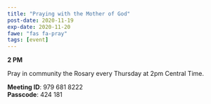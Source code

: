 ```yaml
---
title: "Praying with the Mother of God"
post-date: 2020-11-19
exp-date: 2020-11-20
fawe: "fas fa-pray"
tags: [event]
---
```

**2 PM**

Pray in community the Rosary every Thursday at 2pm Central Time.

<b>Meeting ID</b>: 979 681 8222
<br>
<b>Passcode</b>: 424 181